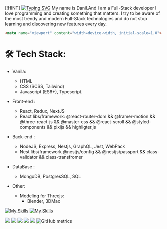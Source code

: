 [!HINT] [![Typing SVG](https://readme-typing-svg.herokuapp.com?color=%96FADA&lines=Hi,+everyone+👋)](https://git.io/typing-svg)
My name is Danil.And I am a Full-Stack developer
I love programming and creating something that matters. I try to be aware of the most trendy and modern Full-Stack technologies and do not stop learning and discovering new features every day.


```html
<meta name="viewport" content="width=device-width, initial-scale=1.0">
```

# 🛠 Tech Stack:
- Vanila:
  * HTML
  * CSS (SCSS, Tailwind)
  * Javascript (ES6+), Typescript.

- Front-end :
  * React, Redux, NextJS 
  * React libs/framework: @react-router-dom && @framer-motion && @three-react-js && @master-css && @react-scroll && @styled-components && pixijs && highligter.js

- Back-end :
  * NodeJS, Express, Nestjs, GraphQL, Jest, WebPack
  * Nest libs/framework @nestjs/config && @nestjs/passport && class-validator && class-transfromer

- DataBase :
  * MongoDB, PostgresSQL, SQL

- Other:
  * Modeling for Threejs:
    * Blender, 3DMax

[![My Skills](https://skillicons.dev/icons?i=html,css,sass,tailwind,js,ts,jquery,vite,webpack,react,redux,nextjs,threejs,styledcomponents,nodejs,nestjs,express,jest,graphql,prisma,mongodb,mysql,postgres,docker,figma,postman&theme=dark)](https://skillicons.dev)
[![My Skills](https://skillicons.dev/icons?i=git,github,vscode,visualstudio,idea,blender,codepen)](https://skillicons.dev)

<div background="#000">

 ![](https://github-profile-summary-cards.vercel.app/api/cards/profile-details?username=soorq&theme=dark)
![](https://github-profile-summary-cards.vercel.app/api/cards/most-commit-language?username=soorq&theme=dark) ![](https://github-profile-summary-cards.vercel.app/api/cards/repos-per-language?username=soorq&theme=dark)
![](https://github-profile-summary-cards.vercel.app/api/cards/stats?username=soorq&theme=dark) ![](https://github-profile-summary-cards.vercel.app/api/cards/productive-time?username=soorq&theme=dark)
![GitHub metrics](https://metrics.lecoq.io/soorq)  
</div>



